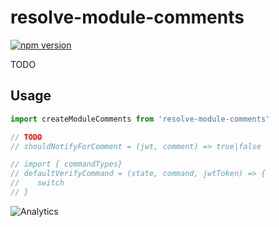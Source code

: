 # **resolve-module-comments**
[![npm version](https://badge.fury.io/js/resolve-module-comments.svg)](https://badge.fury.io/js/resolve-module-comments)

TODO

## Usage

```js
import createModuleComments from 'resolve-module-comments'

// TODO
// shouldNotifyForComment = (jwt, comment) => true|false

// import { commandTypes}
// defaultVerifyCommand = (state, command, jwtToken) => { 
//    switch
// }

```

![Analytics](https://ga-beacon.appspot.com/UA-118635726-1/packages-resolve-module-comments-readme?pixel)
